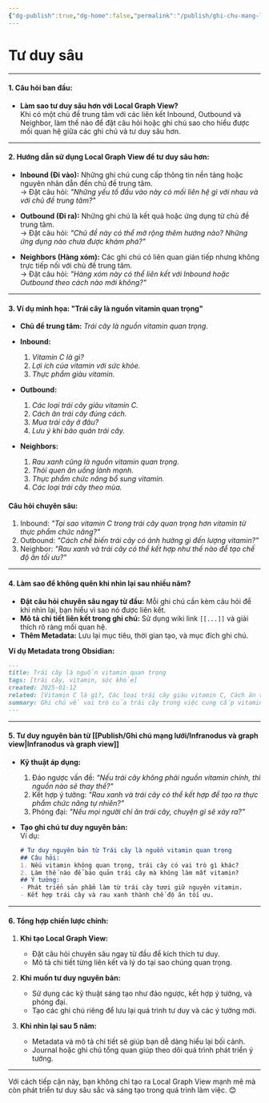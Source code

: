 ```yaml
---
{"dg-publish":true,"dg-home":false,"permalink":"/publish/ghi-chu-mang-luoi/tu-duy-sau/","dgPassFrontmatter":true,"noteIcon":"","updated":"2025-01-12T15:16:54.665+07:00"}
---
```


# Tư duy sâu
---

#### **1. Câu hỏi ban đầu:**

- **Làm sao tư duy sâu hơn với Local Graph View?**  
    Khi có một chủ đề trung tâm với các liên kết Inbound, Outbound và Neighbor, làm thế nào để đặt câu hỏi hoặc ghi chú sao cho hiểu được mối quan hệ giữa các ghi chú và tư duy sâu hơn.

---

#### **2. Hướng dẫn sử dụng Local Graph View để tư duy sâu hơn:**

- **Inbound (Đi vào):** Những ghi chú cung cấp thông tin nền tảng hoặc nguyên nhân dẫn đến chủ đề trung tâm.  
    → Đặt câu hỏi: _"Những yếu tố đầu vào này có mối liên hệ gì với nhau và với chủ đề trung tâm?"_
    
- **Outbound (Đi ra):** Những ghi chú là kết quả hoặc ứng dụng từ chủ đề trung tâm.  
    → Đặt câu hỏi: _"Chủ đề này có thể mở rộng thêm hướng nào? Những ứng dụng nào chưa được khám phá?"_
    
- **Neighbors (Hàng xóm):** Các ghi chú có liên quan gián tiếp nhưng không trực tiếp nối với chủ đề trung tâm.  
    → Đặt câu hỏi: _"Hàng xóm này có thể liên kết với Inbound hoặc Outbound theo cách nào mới không?"_
    

---

#### **3. Ví dụ minh họa: "Trái cây là nguồn vitamin quan trọng"**

- **Chủ đề trung tâm:** _Trái cây là nguồn vitamin quan trọng_.
    
- **Inbound:**
    
    1. _Vitamin C là gì?_
    2. _Lợi ích của vitamin với sức khỏe._
    3. _Thực phẩm giàu vitamin._
- **Outbound:**
    
    1. _Các loại trái cây giàu vitamin C._
    2. _Cách ăn trái cây đúng cách._
    3. _Mua trái cây ở đâu?_
    4. _Lưu ý khi bảo quản trái cây._
- **Neighbors:**
    
    1. _Rau xanh cũng là nguồn vitamin quan trọng._
    2. _Thói quen ăn uống lành mạnh._
    3. _Thực phẩm chức năng bổ sung vitamin._
    4. _Các loại trái cây theo mùa._

#### **Câu hỏi chuyên sâu:**

1. Inbound: _"Tại sao vitamin C trong trái cây quan trọng hơn vitamin từ thực phẩm chức năng?"_
2. Outbound: _"Cách chế biến trái cây có ảnh hưởng gì đến lượng vitamin?"_
3. Neighbor: _"Rau xanh và trái cây có thể kết hợp như thế nào để tạo chế độ ăn tối ưu?"_

---

#### **4. Làm sao để không quên khi nhìn lại sau nhiều năm?**

- **Đặt câu hỏi chuyên sâu ngay từ đầu:** Mỗi ghi chú cần kèm câu hỏi để khi nhìn lại, bạn hiểu vì sao nó được liên kết.
- **Mô tả chi tiết liên kết trong ghi chú:** Sử dụng wiki link `[[...]]` và giải thích rõ ràng mối quan hệ.
- **Thêm Metadata:** Lưu lại mục tiêu, thời gian tạo, và mục đích ghi chú.

**Ví dụ Metadata trong Obsidian:**

```markdown
---
title: Trái cây là nguồn vitamin quan trọng
tags: [trái cây, vitamin, sức khỏe]
created: 2025-01-12
related: [Vitamin C là gì?, Các loại trái cây giàu vitamin C, Cách ăn trái cây đúng cách]
summary: Ghi chú về vai trò của trái cây trong việc cung cấp vitamin, đặc biệt là vitamin C.
---
```

---

#### **5. Tư duy nguyên bản từ  [[Publish/Ghi chú mạng lưới/Infranodus và graph view\|Infranodus và graph view]]**

- **Kỹ thuật áp dụng:**
    
    1. Đảo ngược vấn đề: _"Nếu trái cây không phải nguồn vitamin chính, thì nguồn nào sẽ thay thế?"_
    2. Kết hợp ý tưởng: _"Rau xanh và trái cây có thể kết hợp để tạo ra thực phẩm chức năng tự nhiên?"_
    3. Phóng đại: _"Nếu mọi người chỉ ăn trái cây, chuyện gì sẽ xảy ra?"_
- **Tạo ghi chú tư duy nguyên bản:**  
    Ví dụ:
    
    ```markdown
    # Tư duy nguyên bản từ Trái cây là nguồn vitamin quan trọng
    ## Câu hỏi: 
    1. Nếu vitamin không quan trọng, trái cây có vai trò gì khác?
    2. Làm thế nào để bảo quản trái cây mà không làm mất vitamin?
    ## Ý tưởng:
    - Phát triển sản phẩm làm từ trái cây tươi giữ nguyên vitamin.
    - Kết hợp trái cây và rau xanh thành chế độ ăn tối ưu.
    ```
    

---

#### **6. Tổng hợp chiến lược chính:**

1. **Khi tạo Local Graph View:**
    
    - Đặt câu hỏi chuyên sâu ngay từ đầu để kích thích tư duy.
    - Mô tả chi tiết từng liên kết và lý do tại sao chúng quan trọng.
2. **Khi muốn tư duy nguyên bản:**
    
    - Sử dụng các kỹ thuật sáng tạo như đảo ngược, kết hợp ý tưởng, và phóng đại.
    - Tạo các ghi chú riêng để lưu lại quá trình tư duy và các ý tưởng mới.
3. **Khi nhìn lại sau 5 năm:**
    
    - Metadata và mô tả chi tiết sẽ giúp bạn dễ dàng hiểu lại bối cảnh.
    - Journal hoặc ghi chú tổng quan giúp theo dõi quá trình phát triển ý tưởng.

---

Với cách tiếp cận này, bạn không chỉ tạo ra Local Graph View mạnh mẽ mà còn phát triển tư duy sâu sắc và sáng tạo trong quá trình làm việc. 😊
